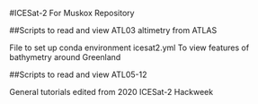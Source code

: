 #ICESat-2 For Muskox Repository

##Scripts to read and view ATL03 altimetry from ATLAS

File to set up conda environment icesat2.yml
To view features of bathymetry around Greenland

##Scripts to read and view ATL05-12 

General tutorials edited from 2020 ICESat-2 Hackweek 
